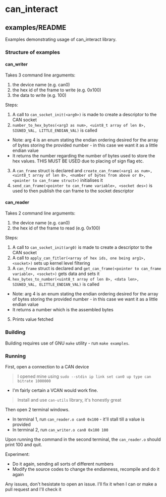 # can_interact
## examples/README

Examples demonstrating usage of can_interact library.

###

### Structure of examples

#### can_writer

Takes 3 command line arguments:
1. the device name (e.g. can0)
2. the hex id of the frame to write (e.g. 0x100)
3. the data to write (e.g. 100)

Steps:
1. A call to `can_socket_init(<arg0>)` is made to create a descriptor to the CAN socket
2. `number_to_hex_bytes(<arg3 as num>, <uint8_t array of len 8>, SIGNED_VAL, LITTLE_ENDIAN_VAL)` is called
  * Note: arg 4 is an enum stating the endian ordering desired for the array of bytes storing the provided number - in this case we want it as a little endian value
  * It returns the number regarding the number of bytes used to store the hex values. THIS MUST BE USED due to placing of sign flag etc.
3. A `can_frame` struct is declared and `create_can_frame(<arg1 as num>, <uint8_t array of len 8>, <number of bytes from above or 8>, <pointer to can_frame struct>)` initialises it
4. `send_can_frame(<pointer to can_frame variable>, <socket des>)` is used to then publish the can frame to the socket descriptor

#### can_reader

Takes 2 command line arguments:
1. the device name (e.g. can0)
2. the hex id of the frame to read (e.g. 0x100)

Steps:
1. A call to `can_socket_init(arg0)` is made to create a descriptor to the CAN socket
2. A call to `apply_can_fitler(<array of hex ids, one being arg1>, <socket>)` sets up kernel level filtering
3. A `can_frame` struct is declared and `get_can_frame(<pointer to can_frame variable>, <socket>)` gets data and sets it
4. `hex_bytes_to_number(<uint8_t array of len 8>, <data len>, SIGNED_VAL, ELITTLE_ENDIAN_VAL)` is called
  * Note: arg 4 is an enum stating the endian ordering desired for the array of bytes storing the provided number - in this case we want it as a little endian value
  * It returns a number which is the assembled bytes
5. Prints value fetched

### Building

Building requires use of GNU `make` utility - run `make examples`.

### Running

First, open a connection to a CAN device
> I opened mine using `sudo --stdin ip link set can0 up type can bitrate 1000000`
* I'm fairly certain a VCAN would work fine.
> Install and use `can-utils` library, it's honestly great

Then open 2 terminal windows.
* In terminal 1, run `can_reader.o can0 0x100` - it'll stall till a value is provided
* In terminal 2, run `can_writer.o can0 0x100 100`

Upon running the command in the second terminal, the `can_reader.o` should print 100 and quit.

Experiment:
* Do it again, sending all sorts of different numbers
* Modify the source codes to change the endianness, recompile and do it again

Any issues, don't hesistate to open an issue. I'll fix it when I can or make a pull request and I'll check it
